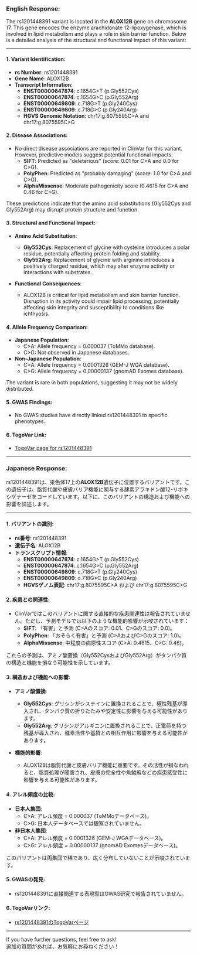 ### English Response:

The rs1201448391 variant is located in the **ALOX12B** gene on chromosome 17. This gene encodes the enzyme arachidonate 12-lipoxygenase, which is involved in lipid metabolism and plays a role in skin barrier function. Below is a detailed analysis of the structural and functional impact of this variant:

---

#### 1. **Variant Identification**:
- **rs Number**: rs1201448391  
- **Gene Name**: ALOX12B  
- **Transcript Information**:  
  - **ENST00000647874**: c.1654G>T (p.Gly552Cys)  
  - **ENST00000647874**: c.1654G>C (p.Gly552Arg)  
  - **ENST00000649809**: c.718G>T (p.Gly240Cys)  
  - **ENST00000649809**: c.718G>C (p.Gly240Arg)  
  - **HGVS Genomic Notation**: chr17:g.8075595C>A and chr17:g.8075595C>G  

#### 2. **Disease Associations**:
- No direct disease associations are reported in ClinVar for this variant. However, predictive models suggest potential functional impacts:
  - **SIFT**: Predicted as "deleterious" (score: 0.01 for C>A and 0.0 for C>G).  
  - **PolyPhen**: Predicted as "probably damaging" (score: 1.0 for C>A and C>G).  
  - **AlphaMissense**: Moderate pathogenicity score (0.4615 for C>A and 0.46 for C>G).  

These predictions indicate that the amino acid substitutions (Gly552Cys and Gly552Arg) may disrupt protein structure and function.

#### 3. **Structural and Functional Impact**:
- **Amino Acid Substitution**:  
  - **Gly552Cys**: Replacement of glycine with cysteine introduces a polar residue, potentially affecting protein folding and stability.  
  - **Gly552Arg**: Replacement of glycine with arginine introduces a positively charged residue, which may alter enzyme activity or interactions with substrates.  

- **Functional Consequences**:  
  - ALOX12B is critical for lipid metabolism and skin barrier function. Disruption in its activity could impair lipid processing, potentially affecting skin integrity and susceptibility to conditions like ichthyosis.

#### 4. **Allele Frequency Comparison**:
- **Japanese Population**:  
  - C>A: Allele frequency = 0.000037 (ToMMo database).  
  - C>G: Not observed in Japanese databases.  
- **Non-Japanese Population**:  
  - C>A: Allele frequency = 0.0001326 (GEM-J WGA database).  
  - C>G: Allele frequency = 0.00000137 (gnomAD Exomes database).  

The variant is rare in both populations, suggesting it may not be widely distributed.

#### 5. **GWAS Findings**:
- No GWAS studies have directly linked rs1201448391 to specific phenotypes.

#### 6. **TogoVar Link**:
- [TogoVar page for rs1201448391](https://togovar.org)

---

### Japanese Response:

rs1201448391は、染色体17上の**ALOX12B**遺伝子に位置するバリアントです。この遺伝子は、脂質代謝や皮膚バリア機能に関与する酵素アラキドン酸12-リポキシゲナーゼをコードしています。以下に、このバリアントの構造および機能への影響を詳述します。

---

#### 1. **バリアントの識別**:
- **rs番号**: rs1201448391  
- **遺伝子名**: ALOX12B  
- **トランスクリプト情報**:  
  - **ENST00000647874**: c.1654G>T (p.Gly552Cys)  
  - **ENST00000647874**: c.1654G>C (p.Gly552Arg)  
  - **ENST00000649809**: c.718G>T (p.Gly240Cys)  
  - **ENST00000649809**: c.718G>C (p.Gly240Arg)  
  - **HGVSゲノム表記**: chr17:g.8075595C>A および chr17:g.8075595C>G  

#### 2. **疾患との関連性**:
- ClinVarではこのバリアントに関する直接的な疾患関連性は報告されていません。ただし、予測モデルでは以下のような機能的影響が示唆されています：
  - **SIFT**: 「有害」と予測 (C>Aのスコア: 0.01、C>Gのスコア: 0.0)。  
  - **PolyPhen**: 「おそらく有害」と予測 (C>AおよびC>Gのスコア: 1.0)。  
  - **AlphaMissense**: 中程度の病原性スコア (C>A: 0.4615、C>G: 0.46)。  

これらの予測は、アミノ酸置換（Gly552CysおよびGly552Arg）がタンパク質の構造と機能を損なう可能性を示しています。

#### 3. **構造および機能への影響**:
- **アミノ酸置換**:  
  - **Gly552Cys**: グリシンがシステインに置換されることで、極性残基が導入され、タンパク質の折りたたみや安定性に影響を与える可能性があります。  
  - **Gly552Arg**: グリシンがアルギニンに置換されることで、正電荷を持つ残基が導入され、酵素活性や基質との相互作用に影響を与える可能性があります。  

- **機能的影響**:  
  - ALOX12Bは脂質代謝と皮膚バリア機能に重要です。その活性が損なわれると、脂質処理が障害され、皮膚の完全性や魚鱗癬などの疾患感受性に影響を与える可能性があります。

#### 4. **アレル頻度の比較**:
- **日本人集団**:  
  - C>A: アレル頻度 = 0.000037 (ToMMoデータベース)。  
  - C>G: 日本人データベースでは観察されていません。  
- **非日本人集団**:  
  - C>A: アレル頻度 = 0.0001326 (GEM-J WGAデータベース)。  
  - C>G: アレル頻度 = 0.00000137 (gnomAD Exomesデータベース)。  

このバリアントは両集団で稀であり、広く分布していないことが示唆されています。

#### 5. **GWASの発見**:
- rs1201448391に直接関連する表現型はGWAS研究で報告されていません。

#### 6. **TogoVarリンク**:
- [rs1201448391のTogoVarページ](https://togovar.org)

--- 

If you have further questions, feel free to ask!  
追加の質問があれば、お気軽にお尋ねください！